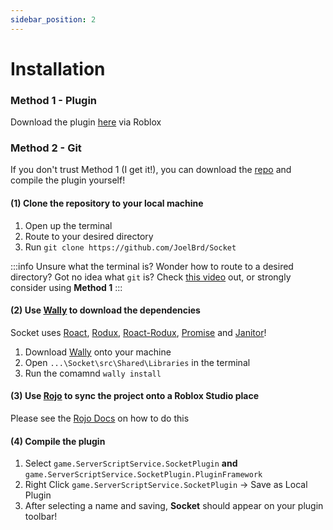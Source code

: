 ```yaml
---
sidebar_position: 2
---
```


# Installation

### Method 1 - Plugin

Download the plugin [here](https://www.roblox.com/library/9988470603/Socket) via Roblox

### Method 2 - Git

If you don't trust Method 1 (I get it!), you can download the [repo](https://github.com/JoelBrd/Socket) and compile the plugin yourself!

#### (1) Clone the repository to your local machine

1. Open up the terminal
2. Route to your desired directory
3. Run `git clone https://github.com/JoelBrd/Socket`

:::info
Unsure what the terminal is? Wonder how to route to a desired directory? Got no idea what `git` is? Check [this video](https://www.youtube.com/watch?v=X5e3xQBeqf8&ab_channel=ElektorTV) out, or strongly consider using **Method 1**
:::

#### (2) Use [Wally](https://wally.run/) to download the dependencies

Socket uses [Roact](https://roblox.github.io/roact/), [Rodux](https://github.com/Roblox/rodux), [Roact-Rodux](https://roblox.github.io/roact-rodux/guide/usage/),
[Promise](https://github.com/evaera/roblox-lua-promise) and [Janitor](https://github.com/howmanysmall/Janitor)!

1. Download [Wally](https://wally.run/) onto your machine
2. Open `...\Socket\src\Shared\Libraries` in the terminal 
3. Run the comamnd `wally install`

#### (3) Use [Rojo](https://rojo.space/) to sync the project onto a Roblox Studio place

Please see the [Rojo Docs](https://rojo.space/docs/v7/) on how to do this

#### (4) Compile the plugin

1. Select `game.ServerScriptService.SocketPlugin` **and** `game.ServerScriptService.SocketPlugin.PluginFramework`
2. Right Click `game.ServerScriptService.SocketPlugin` -> Save as Local Plugin
3. After selecting a name and saving, **Socket** should appear on your plugin toolbar!